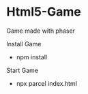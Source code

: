 # Html5-Game
Game made with phaser

Install Game
- npm install 

Start Game
- npx parcel index.html
